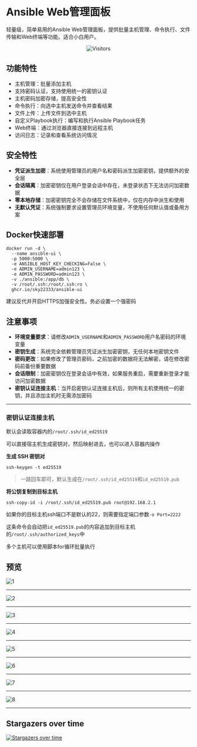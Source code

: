 # Ansible Web管理面板

轻量级，简单易用的Ansible Web管理面板，提供批量主机管理、命令执行、文件传输和Web终端等功能。适合小白用户。

<p align="center">
  <img src="https://count.getloli.com/get/@sky22333.ansible-ui?theme=rule34" alt="Visitors">
</p>

## 功能特性

- 主机管理：批量添加主机
- 支持密码认证，支持使用统一的密钥认证
- 主机密码加密存储，提高安全性
- 命令执行：向选中主机发送命令并查看结果
- 文件上传：上传文件到选中主机
- 自定义Playbook执行：编写和执行Ansible Playbook任务
- Web终端：通过浏览器直接连接到远程主机
- 访问日志：记录和查看系统访问情况

## 安全特性

- **凭证派生加密**：系统使用管理员的用户名和密码派生加密密钥，提供额外的安全层
- **会话隔离**：加密密钥仅在用户登录会话中存在，未登录状态下无法访问加密数据
- **零本地存储**：加密密钥完全不会存储在文件系统中，仅在内存中派生和使用
- **无默认凭证**：系统强制要求设置管理员环境变量，不使用任何默认值或备用方案

## Docker快速部署
```
docker run -d \
  --name ansible-ui \
  -p 5000:5000 \
  -e ANSIBLE_HOST_KEY_CHECKING=False \
  -e ADMIN_USERNAME=admin123 \
  -e ADMIN_PASSWORD=admin123 \
  -v ./ansible:/app/db \
  -v /root/.ssh:/root/.ssh:ro \
  ghcr.io/sky22333/ansible-ui
```
建议反代并开启HTTPS加强安全性。务必设置一个强密码

## 注意事项

- **环境变量要求**：请修改`ADMIN_USERNAME`和`ADMIN_PASSWORD`用户名密码的环境变量
- **密钥生成**：系统完全依赖管理员凭证派生加密密钥，无任何本地密钥文件
- **密码更改**：如果修改了管理员密码，之前加密的数据将无法解密，请在修改密码前备份重要数据
- **会话限制**：加密密钥仅在登录会话中有效，如果服务重启，需要重新登录才能访问加密数据
- **密钥认证连接主机**：当开启密钥认证连接主机后，则所有主机使用统一的密钥，并且添加主机时无需添加密码

---

### 密钥认证连接主机

默认会读取容器内的`/root/.ssh/id_ed25519`

可以直接宿主机生成密钥对，然后映射进去，也可以进入容器内操作

**生成 SSH 密钥对**
```
ssh-keygen -t ed25519
```
> 一路回车即可，默认生成在`/root/.ssh/id_ed25519`和`id_ed25519.pub`

**将公钥复制到目标主机**
```
ssh-copy-id -i /root/.ssh/id_ed25519.pub root@192.168.2.1
```
如果你的目标主机ssh端口不是默认的22，则需要指定端口参数`-o Port=2222`

这条命令会自动把`id_ed25519.pub`的内容追加到目标主机的`/root/.ssh/authorized_keys`中

多个主机可以使用脚本for循环批量执行


## 预览

![1](./.github/workflows/1.jpg)

---

![2](./.github/workflows/2.jpg)

---

![3](./.github/workflows/3.jpg)

---

![4](./.github/workflows/4.jpg)

---

![5](./.github/workflows/5.jpg)

---

![6](./.github/workflows/6.jpg)

---

![7](./.github/workflows/7.jpg)

---

![8](./.github/workflows/8.jpg)

---

## Stargazers over time
[![Stargazers over time](https://starchart.cc/sky22333/ansible-ui.svg?variant=adaptive)](https://starchart.cc/sky22333/ansible-ui)
